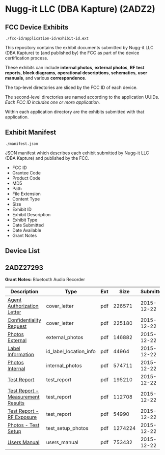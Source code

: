 # Nugg-it LLC (DBA Kapture) (2ADZ2)
## FCC Device Exhibits

```
./fcc-id/application-id/exhibit-id.ext
```

This repository contains the exhibit documents submitted by Nugg-it LLC (DBA Kapture) to (and published by) the FCC as part of the device certification process.

These exhibits can include **internal photos**, **external photos**, **RF test reports**, **block diagrams**, **operational descriptions**, **schematics**, **user manuals**, and various **correspondence**.

The top-level directories are sliced by the FCC ID of each device.

The second-level directories are named according to the application UUIDs. *Each FCC ID includes one or more application.*

Within each application directory are the exhibits submitted with that application. 

## Exhibit Manifest

```
./manifest.json
```

JSON manifest which describes each exhibit submitted by Nugg-it LLC (DBA Kapture) and published by the FCC.

- FCC ID
- Grantee Code
- Product Code
- MD5
- Path
- File Extension
- Content Type
- Size
- Exhibit ID
- Exhibit Description
- Exhibit Type
- Date Submitted
- Date Available
- Grant Notes

## Device List
## 2ADZ27293
**Grant Notes:** Bluetooth Audio Recorder

| Description | Type | Ext | Size | Submitted | Available |
| ----------- | ---- | --- | ---- | --------- | --------- |
| [Agent Authorization Letter](2ADZ27293/383507cdb0056d350b1410672b7b3ecd/2852893.pdf) | cover_letter | pdf | 226571 | 2015-12-22 | 2015-12-22 |
| [Confidentiality Request](2ADZ27293/383507cdb0056d350b1410672b7b3ecd/2852894.pdf) | cover_letter | pdf | 225180 | 2015-12-22 | 2015-12-22 |
| [Photos External](2ADZ27293/383507cdb0056d350b1410672b7b3ecd/2852888.pdf) | external_photos | pdf | 146882 | 2015-12-22 | 2015-12-22 |
| [Label Information](2ADZ27293/383507cdb0056d350b1410672b7b3ecd/2852887.pdf) | id_label_location_info | pdf | 44964 | 2015-12-22 | 2015-12-22 |
| [Photos Internal](2ADZ27293/383507cdb0056d350b1410672b7b3ecd/2852889.pdf) | internal_photos | pdf | 574711 | 2015-12-22 | 2015-12-22 |
| [Test Report](2ADZ27293/383507cdb0056d350b1410672b7b3ecd/2852890.pdf) | test_report | pdf | 195210 | 2015-12-22 | 2015-12-22 |
| [Test Report - Measurement Results](2ADZ27293/383507cdb0056d350b1410672b7b3ecd/2852891.pdf) | test_report | pdf | 112708 | 2015-12-22 | 2015-12-22 |
| [Test Report - RF Exposure](2ADZ27293/383507cdb0056d350b1410672b7b3ecd/2852895.pdf) | test_report | pdf | 54990 | 2015-12-22 | 2015-12-22 |
| [Photos - Test Setup](2ADZ27293/383507cdb0056d350b1410672b7b3ecd/2852892.pdf) | test_setup_photos | pdf | 1274224 | 2015-12-22 | 2015-12-22 |
| [Users Manual](2ADZ27293/383507cdb0056d350b1410672b7b3ecd/2852883.pdf) | users_manual | pdf | 753432 | 2015-12-22 | 2015-12-22 |
